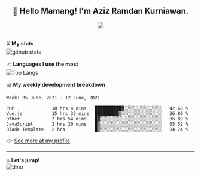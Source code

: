 <h2 align="center">👋 Hello Mamang! I'm Aziz Ramdan Kurniawan.</h2>  
<p align="center">
  <img src="https://komarev.com/ghpvc/?username=azizramdan"> <br><br>
</p>
    
⏳ **My stats**  
![github stats](https://github-readme-stats.vercel.app/api?username=azizramdan&show_icons=true&count_private=true&title_color=000&hide_border=true&hide_title=true)  

📈 **Languages I use the most**  
![Top Langs](https://github-readme-stats.vercel.app/api/top-langs/?username=azizramdan&layout=compact&langs_count=6&hide=tsql&hide_border=true&hide_title=true&exclude_repo=Futsal-Go,Futsal-Go-Admin,Sistem-Informasi-Sensus-Harian-Rawat-Inap)  

📊 **My weekly development breakdown**
<!--START_SECTION:waka-->
```text
Week: 05 June, 2021 - 12 June, 2021

PHP              18 hrs 4 mins   ██████████▓░░░░░░░░░░░░░░   42.68 % 
Vue.js           15 hrs 35 mins  █████████▒░░░░░░░░░░░░░░░   36.80 % 
Other            2 hrs 54 mins   █▓░░░░░░░░░░░░░░░░░░░░░░░   06.89 % 
JavaScript       2 hrs 20 mins   █▒░░░░░░░░░░░░░░░░░░░░░░░   05.52 % 
Blade Template   2 hrs           █▒░░░░░░░░░░░░░░░░░░░░░░░   04.74 % 
```
<!--END_SECTION:waka-->
👉 [See more at my profile](https://wakatime.com/@azizramdan)
***
🔝 **Let's jump!**  
![dino](https://raw.githubusercontent.com/azizramdan/azizramdan/master/dino.gif)  

